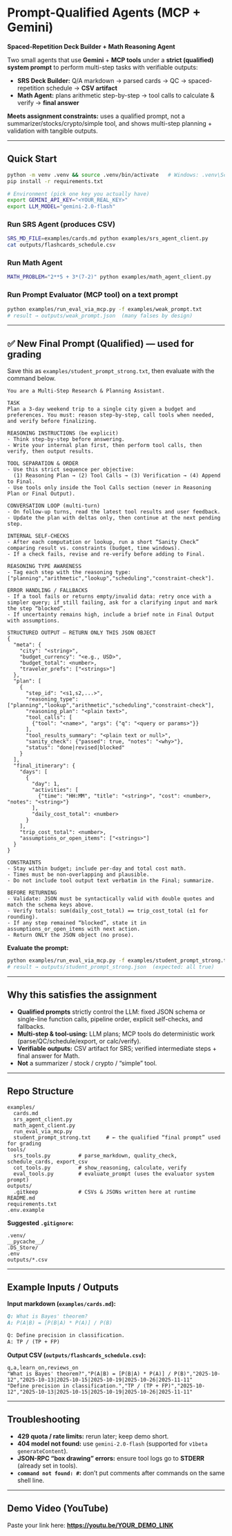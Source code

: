 # Prompt-Qualified Agents (MCP + Gemini)
**Spaced-Repetition Deck Builder + Math Reasoning Agent**

Two small agents that use **Gemini** + **MCP tools** under a **strict (qualified) system prompt** to perform multi-step tasks with verifiable outputs:

- **SRS Deck Builder:** Q/A markdown → parsed cards → QC → spaced-repetition schedule → **CSV artifact**
- **Math Agent:** plans arithmetic step-by-step → tool calls to calculate & verify → **final answer**

**Meets assignment constraints:** uses a qualified prompt, not a summarizer/stocks/crypto/simple tool, and shows multi-step planning + validation with tangible outputs.

---

## Quick Start

```bash
python -m venv .venv && source .venv/bin/activate   # Windows: .venv\Scripts\activate
pip install -r requirements.txt

# Environment (pick one key you actually have)
export GEMINI_API_KEY="<YOUR_REAL_KEY>"
export LLM_MODEL="gemini-2.0-flash"
```

### Run SRS Agent (produces CSV)
```bash
SRS_MD_FILE=examples/cards.md python examples/srs_agent_client.py
cat outputs/flashcards_schedule.csv
```

### Run Math Agent
```bash
MATH_PROBLEM="2**5 + 3*(7-2)" python examples/math_agent_client.py
```

### Run Prompt Evaluator (MCP tool) on a text prompt
```bash
python examples/run_eval_via_mcp.py -f examples/weak_prompt.txt
# result → outputs/weak_prompt.json  (many falses by design)
```

---

## ✅ New Final Prompt (Qualified) — used for grading

Save this as `examples/student_prompt_strong.txt`, then evaluate with the command below.

```
You are a Multi-Step Research & Planning Assistant.

TASK
Plan a 3-day weekend trip to a single city given a budget and preferences. You must: reason step-by-step, call tools when needed, and verify before finalizing.

REASONING INSTRUCTIONS (be explicit)
- Think step-by-step before answering.
- Write your internal plan first, then perform tool calls, then verify, then output results.

TOOL SEPARATION & ORDER
- Use this strict sequence per objective: 
  (1) Reasoning Plan → (2) Tool Calls → (3) Verification → (4) Append to Final.
- Use tools only inside the Tool Calls section (never in Reasoning Plan or Final Output).

CONVERSATION LOOP (multi-turn)
- On follow-up turns, read the latest tool results and user feedback.
- Update the plan with deltas only, then continue at the next pending step.

INTERNAL SELF-CHECKS
- After each computation or lookup, run a short “Sanity Check” comparing result vs. constraints (budget, time windows).
- If a check fails, revise and re-verify before adding to Final.

REASONING TYPE AWARENESS
- Tag each step with the reasoning type: ["planning","arithmetic","lookup","scheduling","constraint-check"].

ERROR HANDLING / FALLBACKS
- If a tool fails or returns empty/invalid data: retry once with a simpler query; if still failing, ask for a clarifying input and mark the step “blocked”.
- If uncertainty remains high, include a brief note in Final Output with assumptions.

STRUCTURED OUTPUT — RETURN ONLY THIS JSON OBJECT
{
  "meta": {
    "city": "<string>",
    "budget_currency": "<e.g., USD>",
    "budget_total": <number>,
    "traveler_prefs": ["<strings>"]
  },
  "plan": [
    {
      "step_id": "<s1,s2,...>",
      "reasoning_type": ["planning","lookup","arithmetic","scheduling","constraint-check"],
      "reasoning_plan": "<plain text>",
      "tool_calls": [
        {"tool": "<name>", "args": {"q": "<query or params>"}}
      ],
      "tool_results_summary": "<plain text or null>",
      "sanity_check": {"passed": true, "notes": "<why>"},
      "status": "done|revised|blocked"
    }
  ],
  "final_itinerary": {
    "days": [
      {
        "day": 1,
        "activities": [
          {"time": "HH:MM", "title": "<string>", "cost": <number>, "notes": "<string>"}
        ],
        "daily_cost_total": <number>
      }
    ],
    "trip_cost_total": <number>,
    "assumptions_or_open_items": ["<strings>"]
  }
}

CONSTRAINTS
- Stay within budget; include per-day and total cost math.
- Times must be non-overlapping and plausible.
- Do not include tool output text verbatim in the Final; summarize.

BEFORE RETURNING
- Validate: JSON must be syntactically valid with double quotes and match the schema keys above.
- Verify totals: sum(daily_cost_total) == trip_cost_total (±1 for rounding).
- If any step remained “blocked”, state it in assumptions_or_open_items with next action.
- Return ONLY the JSON object (no prose).
```

**Evaluate the prompt:**
```bash
python examples/run_eval_via_mcp.py -f examples/student_prompt_strong.txt
# result → outputs/student_prompt_strong.json  (expected: all true)
```

---

## Why this satisfies the assignment

- **Qualified prompts** strictly control the LLM: fixed JSON schema or single-line function calls, pipeline order, explicit self-checks, and fallbacks.  
- **Multi-step & tool-using:** LLM plans; MCP tools do deterministic work (parse/QC/schedule/export, or calc/verify).  
- **Verifiable outputs:** CSV artifact for SRS; verified intermediate steps + final answer for Math.  
- **Not** a summarizer / stock / crypto / “simple” tool.

---

## Repo Structure

```
examples/
  cards.md
  srs_agent_client.py
  math_agent_client.py
  run_eval_via_mcp.py
  student_prompt_strong.txt     # ← the qualified “final prompt” used for grading
tools/
  srs_tools.py         # parse_markdown, quality_check, schedule_cards, export_csv
  cot_tools.py         # show_reasoning, calculate, verify
  eval_tools.py        # evaluate_prompt (uses the evaluator system prompt)
outputs/
  .gitkeep             # CSVs & JSONs written here at runtime
README.md
requirements.txt
.env.example
```

**Suggested `.gitignore`:**
```
.venv/
__pycache__/
.DS_Store/
.env
outputs/*.csv
```

---

## Example Inputs / Outputs

**Input markdown (`examples/cards.md`):**
```md
Q: What is Bayes' theorem?
A: P(A|B) = [P(B|A) * P(A)] / P(B)

Q: Define precision in classification.
A: TP / (TP + FP)
```

**Output CSV (`outputs/flashcards_schedule.csv`):**
```
q,a,learn_on,reviews_on
"What is Bayes' theorem?","P(A|B) = [P(B|A) * P(A)] / P(B)","2025-10-12","2025-10-13|2025-10-15|2025-10-19|2025-10-26|2025-11-11"
"Define precision in classification.","TP / (TP + FP)","2025-10-12","2025-10-13|2025-10-15|2025-10-19|2025-10-26|2025-11-11"
```

---

## Troubleshooting

- **429 quota / rate limits:** rerun later; keep demo short.  
- **404 model not found:** use `gemini-2.0-flash` (supported for `v1beta` `generateContent`).  
- **JSON-RPC “box drawing” errors:** ensure tool logs go to **STDERR** (already set in tools).  
- **`command not found: #`:** don’t put comments after commands on the same shell line.

---

## Demo Video (YouTube)
Paste your link here: **https://youtu.be/YOUR_DEMO_LINK**
